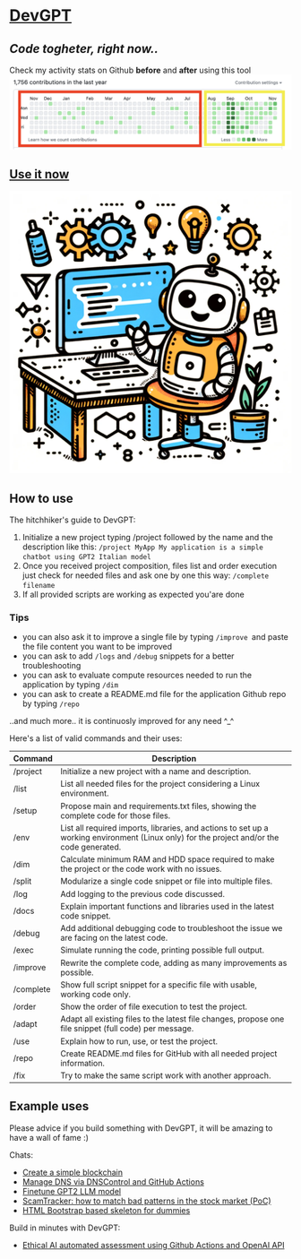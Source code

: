 # [DevGPT](https://chat.openai.com/g/g-eN7HtAqXW-devgpt)
## _Code togheter, right now.._

Check my activity stats on Github **before** and **after** using this tool
![stats](https://github.com/fabriziosalmi/DevGPT/blob/main/stats.png?raw=true)

## [Use it now](https://chat.openai.com/g/g-eN7HtAqXW-devgpt)

![DevGPT](https://github.com/fabriziosalmi/DevGPT/blob/main/DevGPT.png?raw=true)


## How to use
The hitchhiker's guide to DevGPT:

1. Initialize a new project typing /project followed by the name and the description like this: `/project MyApp My application is a simple chatbot using GPT2 Italian model`
2. Once you received project composition, files list and order execution just check for needed files and ask one by one this way: `/complete filename`
3. If all provided scripts are working as expected you'are done

### Tips

- you can also ask it to improve a single file by typing `/improve `and paste the file content you want to be improved
- you can ask to add `/logs` and `/debug` snippets for a better troubleshooting
- you can ask to evaluate compute resources needed to run the application by typing `/dim`
- you can ask to create a README.md file for the application Github repo by typing `/repo`

..and much more.. it is continuosly improved for any need ^_^


Here's a list of valid commands and their uses:

| Command     | Description                                                                                                                                                               |
|-------------|---------------------------------------------------------------------------------------------------------------------------------------------------------------------------|
| /project    | Initialize a new project with a name and description.                                                                                                                     |
| /list       | List all needed files for the project considering a Linux environment.                                                                                                    |
| /setup      | Propose main and requirements.txt files, showing the complete code for those files.                                                                                       |
| /env        | List all required imports, libraries, and actions to set up a working environment (Linux only) for the project and/or the code generated.                                 |
| /dim        | Calculate minimum RAM and HDD space required to make the project or the code work with no issues.                                                                          |
| /split      | Modularize a single code snippet or file into multiple files.                                                                                                             |
| /log        | Add logging to the previous code discussed.                                                                                                                               |
| /docs       | Explain important functions and libraries used in the latest code snippet.                                                                                                |
| /debug      | Add additional debugging code to troubleshoot the issue we are facing on the latest code.                                                                                 |
| /exec       | Simulate running the code, printing possible full output.                                                                                                                 |
| /improve    | Rewrite the complete code, adding as many improvements as possible.                                                                                                       |
| /complete   | Show full script snippet for a specific file with usable, working code only.                                                                                              |
| /order      | Show the order of file execution to test the project.                                                                                                                     |
| /adapt      | Adapt all existing files to the latest file changes, propose one file snippet (full code) per message.                                                                    |
| /use        | Explain how to run, use, or test the project.                                                                                                                             |
| /repo       | Create README.md files for GitHub with all needed project information.                                                                                                    |
| /fix        | Try to make the same script work with another approach.                                                                                                                   |


## Example uses

Please advice if you build something with DevGPT, it will be amazing to have a wall of fame :)

Chats:
- [Create a simple blockchain](https://chat.openai.com/share/f6f1a789-0a1e-4648-90c9-88ba36e40389)
- [Manage DNS via DNSControl and GitHub Actions](https://chat.openai.com/share/3ccd6a94-6ca6-4ee9-b76c-db48cfca2646)
- [Finetune GPT2 LLM model](https://chat.openai.com/share/f3c41438-47be-49ed-9800-d7c78d90f75d)
- [ScamTracker: how to match bad patterns in the stock market (PoC)](https://chat.openai.com/share/eb8e3a42-b8c5-4abe-9ab5-b5f83904de60)
- [HTML Bootstrap based skeleton for dummies](https://chat.openai.com/share/e927387f-75a6-4501-b204-4647e317851b)

Build in minutes with DevGPT:
- [Ethical AI automated assessment using Github Actions and OpenAI API](https://github.com/fabriziosalmi/EthicalAI/tree/main)

